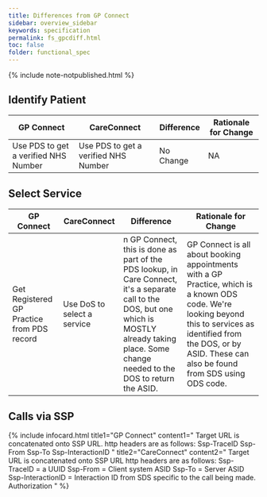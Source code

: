 ```yaml
---
title: Differences from GP Connect
sidebar: overview_sidebar
keywords: specification
permalink: fs_gpcdiff.html
toc: false
folder: functional_spec
---
```


{% include note-notpublished.html %}

## Identify Patient

GP Connect | CareConnect | Difference | Rationale for Change
-----------|-------------|------------|---------
Use PDS to get a verified NHS Number | Use PDS to get a verified NHS Number | No Change | NA

## Select Service

GP Connect | CareConnect | Difference | Rationale for Change
-----------|-------------|------------|---------
Get Registered GP Practice from PDS record | Use DoS to select a service | n GP Connect, this is done as part of the PDS lookup, in Care Connect, it's a separate call to the DOS, but one which is MOSTLY already taking place. Some change needed to the DOS to return the ASID. | GP Connect is all about booking appointments with a GP Practice, which is a known ODS code. We're looking beyond this to services as identified from the DOS, or by ASID. These can also be found from SDS using ODS code.

## Calls via SSP


{% include infocard.html 
  title1="GP Connect"
  content1="
  Target URL is concatenated onto SSP URL.
  http headers are as follows:
  Ssp-TraceID
  Ssp-From
  Ssp-To
  Ssp-InteractionID
  "
  title2="CareConnect"
  content2="
  Target URL is concatenated onto SSP URL
  http headers are as follows:
  Ssp-TraceID = a UUID
  Ssp-From = Client system ASID
  Ssp-To = Server ASID
  Ssp-InteractionID = Interaction ID from SDS specific to the call being made.
  Authorization
  " %}
